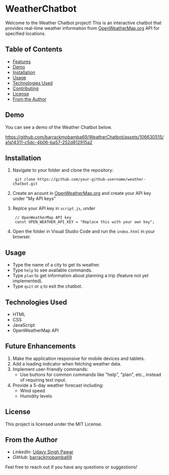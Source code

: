 # WeatherChatbot

Welcome to the Weather Chatbot project!
This is an interactive chatbot that provides real-time weather information from [OpenWeatherMap.org](https://home.openweathermap.org/users/sign_in) API for specified locations.

## Table of Contents

- [Features](#features)
- [Demo](#demo)
- [Installation](#installation)
- [Usage](#usage)
- [Technologies Used](#technologies-used)
- [Contributing](#contributing)
- [License](#license)
- [From the Author](#author)

## Demo

You can see a demo of the Weather Chatbot below.

https://github.com/barrackmobamba69/WeatherChatbot/assets/106630515/a1a14311-c5dc-4b06-ba57-252d812915a2


## Installation

1. Navigate to your folder and clone the repository:

        git clone https://github.com/your-github-username/weather-chatbot.git

2. Create an acount in [OpenWeatherMap.org](https://home.openweathermap.org/users/sign_in) and create your API key under "My API keys"
3. Replce your API key in `script.js`, under

        // OpenWeatherMap API key
        const OPEN_WEATHER_API_KEY = "Replace this with your own key";

4. Open the folder in Visual Studio Code and run the `index.html` in your browser.

## Usage

- Type the name of a city to get its weather.
- Type `help` to see available commands.
- Type `plan` to get information about planning a trip (feature not yet implemented).
- Type `quit` or `q` to exit the chatbot.

## Technologies Used

- HTML
- CSS
- JavaScript
- OpenWeatherMap API

## Future Enhancements
1. Make the application responsive for mobile devices and tablets.
2. Add a loading indicator when fetching weather data.
3. Implement user-friendly commands:
   - Use buttons for common commands like "help", "plan", etc., instead of requiring text input.
4. Provide a 5-day weather forecast including:
   - Wind speed
   - Humidity levels

## License

This project is licensed under the MIT License.

## From the Author

- *LinkedIn*: [Udayy Singh Pawar](https://www.linkedin.com/in/udayy-singh-pawar/)
- *GitHub*: [barrackmobamba69](https://github.com/barrackmobamba69)

Feel free to reach out if you have any questions or suggestions!
